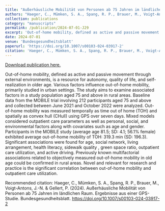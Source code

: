 ```yaml
---
title: "Außerhäusliche Mobilität von Personen ab 75 Jahren im ländlichen Raum. Ergebnisse aus einer GPS-Studie"
authors: "Haeger, C., Mümken, S. A., Spang, R. P., Brauer, M., Voigt-Antons, J.-N. & Gellert, P."
collection: publications
category: "manuscripts"
permalink: /publication/2024-07-01-J29
excerpt: 'Out-of-home mobility, defined as active and passive movement through external environments, is a resource for autonomy, quality of life, and self-realization in older age. Various factors influence out-of-home mobility, primarily studied in urban settings. The study aims to examine associated factors in a study population aged 75 and above in rural areas. Baseline data from the MOBILE trial involving 212 participants aged 75 and above and collected between June 2021 and October 2022 were analyzed. Out-of-home mobility was measured temporally as time out of home (TOH) and spatially as convex hull (CHull) using GPS over seven days. Mixed models considered outpatient care parameters as well as personal, social, and environmental factors along with covariates such as age and gender. Participants in the MOBILE study (average age 81.5; SD: 4.1; 56.1% female) exhibited average out-of-home mobility of TOH: 319.3 min (SD: 196.3). Significant associations were found for age, social network, living arrangement, health literacy, sidewalk quality , green space ratio, outpatient care utilization, and active driving. Previously known multifactorial associations related to objectively measured out-of-home mobility in old age could be confirmed in rural areas. Novel and relevant for research and practice is the significant correlation between out-of-home mobility and outpatient care utilization.'
date: 2024-07-01
venue: 'Bundesgesundheitsblatt'
paperurl: 'https://doi.org/10.1007/s00103-024-03917-2'
citation: 'Haeger, C., Mümken, S. A., Spang, R. P., Brauer, M., Voigt-Antons, J.-N. &amp; Gellert, P. (2024).  Außerhäusliche Mobilität von Personen ab 75 Jahren im ländlichen Raum. Ergebnisse aus einer GPS-Studie. Bundesgesundheitsblatt. https://doi.org/10.1007/s00103-024-03917-2'
---
```


<a href='https://doi.org/10.1007/s00103-024-03917-2'>Download publication here.</a>

Out-of-home mobility, defined as active and passive movement through external environments, is a resource for autonomy, quality of life, and self-realization in older age. Various factors influence out-of-home mobility, primarily studied in urban settings. The study aims to examine associated factors in a study population aged 75 and above in rural areas. Baseline data from the MOBILE trial involving 212 participants aged 75 and above and collected between June 2021 and October 2022 were analyzed. Out-of-home mobility was measured temporally as time out of home (TOH) and spatially as convex hull (CHull) using GPS over seven days. Mixed models considered outpatient care parameters as well as personal, social, and environmental factors along with covariates such as age and gender. Participants in the MOBILE study (average age 81.5; SD: 4.1; 56.1% female) exhibited average out-of-home mobility of TOH: 319.3 min (SD: 196.3). Significant associations were found for age, social network, living arrangement, health literacy, sidewalk quality , green space ratio, outpatient care utilization, and active driving. Previously known multifactorial associations related to objectively measured out-of-home mobility in old age could be confirmed in rural areas. Novel and relevant for research and practice is the significant correlation between out-of-home mobility and outpatient care utilization.

Recommended citation: Haeger, C., Mümken, S. A., Spang, R. P., Brauer, M., Voigt-Antons, J.-N. & Gellert, P. (2024).  Außerhäusliche Mobilität von Personen ab 75 Jahren im ländlichen Raum. Ergebnisse aus einer GPS-Studie. Bundesgesundheitsblatt. https://doi.org/10.1007/s00103-024-03917-2
